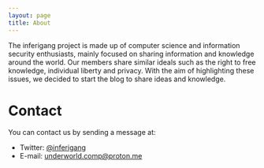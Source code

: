 ```yaml
---
layout: page
title: About
---
```


The inferigang project is made up of computer science and information security enthusiasts, mainly focused on sharing information and knowledge around the world. Our members share similar ideals such as the right to free knowledge, individual liberty and privacy. With the aim of highlighting these issues, we decided to start the blog to share ideas and knowledge.

# Contact
You can contact us by sending a message at:
- Twitter: <a href="//twitter.com/inferigang">@inferigang</a>
- E-mail: <mailto>underworld.comp@proton.me</mailto>
